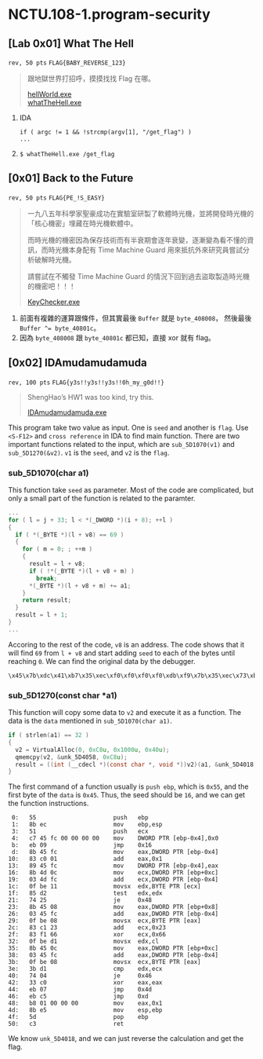 # NCTU.108-1.program-security

## [Lab 0x01] What The Hell
`rev, 50 pts` `FLAG{BABY_REVERSE_123}`

> 跟地獄世界打招呼，摸摸找找 Flag 在哪。
> 
> [hellWorld.exe](https://edu-ctf.csie.org/files/hellWorld-42c3475ca77178982fac30821bbb480e.exe)  
> [whatTheHell.exe](https://edu-ctf.csie.org/files/whatTheHell-6eb0d34031d2621537169368490a28e0.exe)

1. IDA

   ```
   if ( argc != 1 && !strcmp(argv[1], "/get_flag") )
   ...
   ```

2. `$ whatTheHell.exe /get_flag`


## [0x01] Back to the Future
`rev, 50 pts` `FLAG{PE_!S_EASY}`

> 一九八五年科學家聖豪成功在實驗室研製了軟體時光機，並將開發時光機的「核心機密」埋藏在時光機軟體中。
>
> 而時光機的機密因為保存技術而有半衰期會逐年衰變，逐漸變為看不懂的資訊，而時光機本身配有 Time Machine Guard 用來抵抗外來研究員嘗試分析破解時光機。
> 
> 請嘗試在不觸發 Time Machine Guard 的情況下回到過去盜取製造時光機的機密吧！！！
> 
> [KeyChecker.exe](https://edu-ctf.csie.org/files/KeyChecker-97d70caa80f4ab9e039f0d8899a5e4bb.exe)

1. 前面有複雜的運算跟條件，但其實最後 `Buffer` 就是 `byte_408008`，
   然後最後 `Buffer ^= byte_40801c`。
2. 因為 `byte_408008` 跟 `byte_40801c` 都已知，直接 xor 就有 flag。


## [0x02] IDAmudamudamuda
`rev, 100 pts` `FLAG{y3s!!y3s!!y3s!!0h_my_g0d!!}`

> ShengHao’s HW1 was too kind, try this.
> 
> [IDAmudamudamuda.exe](https://edu-ctf.csie.org/files/IDAmudamudamuda-22a715976170be268162628bda2df09d.exe)

This program take two value as input.
One is `seed` and another is `flag`.
Use `<S-F12>` and `cross reference` in IDA to find main function.
There are two important functions related to the input,
which are `sub_5D1070(v1)` and `sub_5D1270(&v2)`.
`v1` is the `seed`, and `v2` is the `flag`.

### sub\_5D1070(char a1)
This function take `seed` as parameter.
Most of the code are complicated,
but only a small part of the function is related to the paramter.

```c
...
for ( l = j + 33; l < *(_DWORD *)(i + 8); ++l )
{
  if ( *(_BYTE *)(l + v8) == 69 )
  {
    for ( m = 0; ; ++m )
    {
      result = l + v8;
      if ( !*(_BYTE *)(l + v8 + m) )
        break;
      *(_BYTE *)(l + v8 + m) += a1;
    }
    return result;
  }
  result = l + 1;
}
...
```

Accoring to the rest of the code, `v8` is an address.
The code shows that it will find `69` from `l + v8` and start adding `seed` to each of the bytes until reaching `0`.
We can find the original data by the debugger.

```
\x45\x7b\xdc\x41\xb7\x35\xec\xf0\xf0\xf0\xf0\xdb\xf9\x7b\x35\xec\x73\xb0\xf1\x79\x35\xec\x7b\x3d\xfc\xf3\x3d\xec\xff\xae\x01\x75\xc2\x64\x15\x7b\x35\xf8\xf3\x35\xec\xff\xae\xf8\x73\xb1\x13\x73\xe1\x56\xff\xae\xc1\x7b\x35\xfc\xf3\x35\xec\xff\xae\xf8\x2b\xc1\x64\xf4\x23\xb0\xdb\xf7\xdb\xb5\xa8\xf1\xf0\xf0\xf0\x7b\xd5\x4d\xb3
```

### sub\_5D1270(const char \*a1)
This function will copy some data to `v2` and execute it as a function.
The data is the `data` mentioned in `sub_5D1070(char a1)`.

```c
if ( strlen(a1) == 32 )
{
  v2 = VirtualAlloc(0, 0xC8u, 0x1000u, 0x40u);
  qmemcpy(v2, &unk_5D4058, 0xC8u);
  result = ((int (__cdecl *)(const char *, void *))v2)(a1, &unk_5D4018);
}
```

The first command of a function usually is `push ebp`, which is `0x55`,
and the first byte of the `data` is `0x45`.
Thus, the seed should be `16`, and we can get the function instructions.

```
 0:   55                      push   ebp
 1:   8b ec                   mov    ebp,esp
 3:   51                      push   ecx
 4:   c7 45 fc 00 00 00 00    mov    DWORD PTR [ebp-0x4],0x0
 b:   eb 09                   jmp    0x16
 d:   8b 45 fc                mov    eax,DWORD PTR [ebp-0x4]
10:   83 c0 01                add    eax,0x1
13:   89 45 fc                mov    DWORD PTR [ebp-0x4],eax
16:   8b 4d 0c                mov    ecx,DWORD PTR [ebp+0xc]
19:   03 4d fc                add    ecx,DWORD PTR [ebp-0x4]
1c:   0f be 11                movsx  edx,BYTE PTR [ecx]
1f:   85 d2                   test   edx,edx
21:   74 25                   je     0x48
23:   8b 45 08                mov    eax,DWORD PTR [ebp+0x8]
26:   03 45 fc                add    eax,DWORD PTR [ebp-0x4]
29:   0f be 08                movsx  ecx,BYTE PTR [eax]
2c:   83 c1 23                add    ecx,0x23
2f:   83 f1 66                xor    ecx,0x66
32:   0f be d1                movsx  edx,cl
35:   8b 45 0c                mov    eax,DWORD PTR [ebp+0xc]
38:   03 45 fc                add    eax,DWORD PTR [ebp-0x4]
3b:   0f be 08                movsx  ecx,BYTE PTR [eax]
3e:   3b d1                   cmp    edx,ecx
40:   74 04                   je     0x46
42:   33 c0                   xor    eax,eax
44:   eb 07                   jmp    0x4d
46:   eb c5                   jmp    0xd
48:   b8 01 00 00 00          mov    eax,0x1
4d:   8b e5                   mov    esp,ebp
4f:   5d                      pop    ebp
50:   c3                      ret
```

We know `unk_5D4018`, and we can just reverse the calculation and get the flag.
